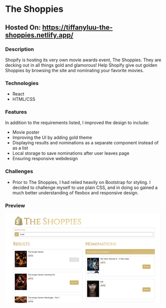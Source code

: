 # The Shoppies

## Hosted On: https://tiffanyluu-the-shoppies.netlify.app/

### Description

Shopify is hosting its very own movie awards event, The Shoppies. They are decking out
in all things gold and glamorous! Help Shopify give out golden Shoppies by browsing the site and
nominating your favorite movies.

### Technologies
* React
* HTML/CSS

### Features
In addition to the requirements listed, I improved the design to include:
* Movie poster
* Improving the UI by adding gold theme
* Displaying results and nominations as a separate component instead of as a list
* Local storage to save nominations after user leaves page
* Ensuring responsive webdesign

### Challenges
* Prior to The Shoppies, I had relied heavily on Bootstrap for styling. I decided to challenge myself
to use plain CSS, and in doing so gained a much better understanding of flexbox and responsive design. 

### Preview 
![ShoppiesPreview](./src/images/shoppies_preview.png)

